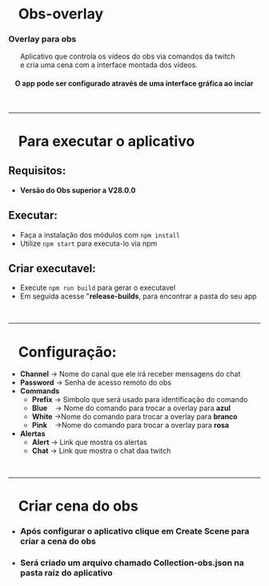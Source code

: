 #  &nbsp;&nbsp; Obs-overlay
  ### Overlay para obs
  &nbsp; &nbsp; &nbsp; Aplicativo que controla os vídeos do obs via comandos da twitch <br>
  &nbsp; &nbsp; &nbsp; e cria uma cena com a interface montada dos vídeos. <br>

  #### &nbsp; &nbsp; O app pode ser configurado através de uma interface gráfica ao inciar

<br>

---
#  &nbsp;&nbsp; Para executar o aplicativo

## Requisitos:
  + **Versão do Obs superior a V28.0.0**

## Executar:
  + Faça a instalação dos módulos com ``` npm install ```
  + Utilize ``` npm start ``` para executa-lo via npm

## Criar executavel:
  + Execute ``` npm run build ``` para gerar o executavel 
  + Em seguida acesse "**release-builds**, para encontrar a pasta do seu app 
  
<br>

---
#  &nbsp;&nbsp; Configuração:
  + **Channel** -> Nome do canal que ele irá receber mensagens do chat  
  + **Password** -> Senha de acesso remoto do obs
  + **Commands**
    + **Prefix** -> Simbolo que será usado para identificação do comando 
    + **Blue** &nbsp;&nbsp; -> Nome do comando para trocar a overlay para **azul**
    + **White** ->Nome do comando para trocar a overlay para **branco**
    + **Pink**&nbsp;&nbsp;&nbsp; ->Nome do comando para trocar a overlay para **rosa**
  + **Alertas**
    + **Alert** -> Link que mostra os alertas
    + **Chat** -> Link que mostra o chat daa twitch

<br>

---
#  &nbsp;&nbsp; Criar cena do obs
  + ### Após configurar o aplicativo clique em **Create Scene** para criar a cena do obs
  + ### Será criado um arquivo chamado **Collection-obs.json** na pasta raíz do aplicativo